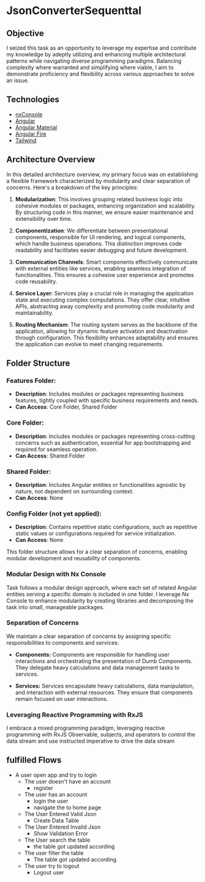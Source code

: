 # JsonConverterSequenttal

## Objective

I seized this task as an opportunity to leverage my expertise and contribute my knowledge by adeptly utilizing and enhancing multiple architectural patterns while navigating diverse programming paradigms. Balancing complexity where warranted and simplifying where viable, I aim to demonstrate proficiency and flexibility across various approaches to solve an issue.

## Technologies

- [nxConsole](https://nx.dev/recipes/nx-console)
- [Angular](link)
- [Angular Material](link)
- [Angular Fire](https://github.com/angular/angularfire)
- [Tailwind](link)

## Architecture Overview

In this detailed architecture overview, my primary focus was on establishing a flexible framework characterized by modularity and clear separation of concerns. Here's a breakdown of the key principles:

1. **Modularization**: This involves grouping related business logic into cohesive modules or packages, enhancing organization and scalability. By structuring code in this manner, we ensure easier maintenance and extensibility over time.

2. **Componentization**: We differentiate between presentational components, responsible for UI rendering, and logical components, which handle business operations. This distinction improves code readability and facilitates easier debugging and future development.

3. **Communication Channels**: Smart components effectively communicate with external entities like services, enabling seamless integration of functionalities. This ensures a cohesive user experience and promotes code reusability.

4. **Service Layer**: Services play a crucial role in managing the application state and executing complex computations. They offer clear, intuitive APIs, abstracting away complexity and promoting code modularity and maintainability.

5. **Routing Mechanism**: The routing system serves as the backbone of the application, allowing for dynamic feature activation and deactivation through configuration. This flexibility enhances adaptability and ensures the application can evolve to meet changing requirements.




## Folder Structure

### Features Folder:
- **Description**: Includes modules or packages representing business features, tightly coupled with specific business requirements and needs.
- **Can Access**: Core Folder, Shared Folder

### Core Folder:
- **Description**: Includes modules or packages representing cross-cutting concerns such as authentication, essential for app bootstrapping and required for seamless operation.
- **Can Access**: Shared Folder

### Shared Folder:
- **Description**: Includes Angular entities or functionalities agnostic by nature, not dependent on surrounding context.
- **Can Access**: None

### Config Folder (not yet applied):
- **Description**: Contains repetitive static configurations, such as repetitive static values or configurations required for service initialization.
- **Can Access**: None


This folder structure allows for a clear separation of concerns, enabling modular development and reusability of components.





### Modular Design with Nx Console

Task follows a modular design approach, where each set of related Angular entities serving a specific domain is included in one folder. I leverage Nx Console to enhance modularity by creating libraries and decomposing the task into small, manageable packages.


### Separation of Concerns

We maintain a clear separation of concerns by assigning specific responsibilities to components and services:

- **Components:** Components are responsible for handling user interactions and orchestrating the presentation of Dumb Components. They delegate heavy calculations and data management tasks to services.
  
- **Services:** Services encapsulate heavy calculations, data manipulation, and interaction with external resources. They ensure that components remain focused on user interactions.

### Leveraging Reactive Programming with RxJS

I embrace a mixed programming paradigm, leveraging reactive programming with RxJS Observable, subjects, and operators to control the data stream and use instructed imperative to drive the data stream



## fulfilled Flows

- A user open app and try to login
  - The user doesn't have an account 
    - register
  - The user has an account
    - login the user
    - navigate the to home page
  - The User Entered Valid Json
    - Create Data Table
  - The User Entered Invalid Json
    - Show Validation Error
  - The User search the table
    - the table got updated according
  - The user filter the table
    - The table got updated according
  - The user try to logout
    - Logout user
